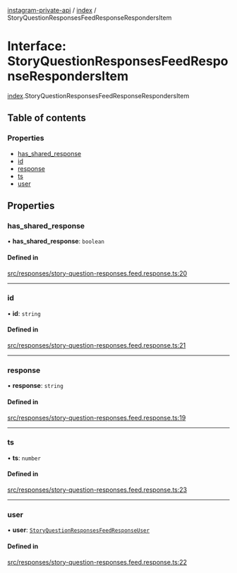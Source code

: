 [instagram-private-api](../../README.md) / [index](../../modules/index.md) / StoryQuestionResponsesFeedResponseRespondersItem

# Interface: StoryQuestionResponsesFeedResponseRespondersItem

[index](../../modules/index.md).StoryQuestionResponsesFeedResponseRespondersItem

## Table of contents

### Properties

- [has\_shared\_response](StoryQuestionResponsesFeedResponseRespondersItem.md#has_shared_response)
- [id](StoryQuestionResponsesFeedResponseRespondersItem.md#id)
- [response](StoryQuestionResponsesFeedResponseRespondersItem.md#response)
- [ts](StoryQuestionResponsesFeedResponseRespondersItem.md#ts)
- [user](StoryQuestionResponsesFeedResponseRespondersItem.md#user)

## Properties

### has\_shared\_response

• **has\_shared\_response**: `boolean`

#### Defined in

[src/responses/story-question-responses.feed.response.ts:20](https://github.com/Nerixyz/instagram-private-api/blob/0e0721c/src/responses/story-question-responses.feed.response.ts#L20)

___

### id

• **id**: `string`

#### Defined in

[src/responses/story-question-responses.feed.response.ts:21](https://github.com/Nerixyz/instagram-private-api/blob/0e0721c/src/responses/story-question-responses.feed.response.ts#L21)

___

### response

• **response**: `string`

#### Defined in

[src/responses/story-question-responses.feed.response.ts:19](https://github.com/Nerixyz/instagram-private-api/blob/0e0721c/src/responses/story-question-responses.feed.response.ts#L19)

___

### ts

• **ts**: `number`

#### Defined in

[src/responses/story-question-responses.feed.response.ts:23](https://github.com/Nerixyz/instagram-private-api/blob/0e0721c/src/responses/story-question-responses.feed.response.ts#L23)

___

### user

• **user**: [`StoryQuestionResponsesFeedResponseUser`](StoryQuestionResponsesFeedResponseUser.md)

#### Defined in

[src/responses/story-question-responses.feed.response.ts:22](https://github.com/Nerixyz/instagram-private-api/blob/0e0721c/src/responses/story-question-responses.feed.response.ts#L22)
